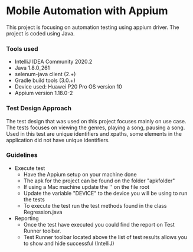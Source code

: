 Mobile Automation with Appium
=============================
This project is focusing on automation testing using appium driver. The project is coded using Java.

### Tools used

- IntelliJ IDEA Community 2020.2
- Java 1.8.0_261
- selenum-java client (2.+)
- Gradle build tools (3.0.+)
- Device used: Huawei P20 Pro OS version 10
- Appium version 1.18.0-2


### Test Design Approach
The test design that was used on this project focuses mainly on use case. The tests focuses on viewing the genres, playing a song, pausing a song. Used in this test are unique identifiers and xpaths, some elements in the application did not have unique identifiers. 

### Guidelines
- Execute test
    - Have the Appium setup on your machine done
    - The apk for the project can be found on the folder "apkfolder"
    - If using a Mac machine update the '\' on the file root
    - Update the variable "DEVICE" to the device you will be using to run the tests
    - To execute the test run the test methods found in the class Regression.java
- Reporting
    - Once the test have executed you could find the report on Test Runner toolbar.
    - Test Runner toolbar located above the list of test results allows you to show and hide successful (IntelliJ)     

  
